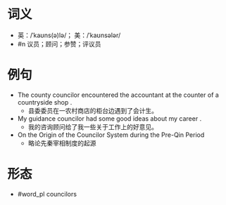 # 词义
- 英：/ˈkaʊns(ə)lə/； 美：/ˈkaʊnsələr/
- #n 议员；顾问；参赞；评议员
# 例句
- The county councilor encountered the accountant at the counter of a countryside shop .
	- 县委委员在一农村商店的柜台边遇到了会计生。
- My guidance councilor had some good ideas about my career .
	- 我的咨询顾问给了我一些关于工作上的好意见。
- On the Origin of the Councilor System during the Pre-Qin Period
	- 略论先秦宰相制度的起源
# 形态
- #word_pl councilors
